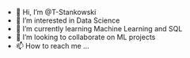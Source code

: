 - 👋 Hi, I’m @T-Stankowski
- 👀 I’m interested in Data Science
- 🌱 I’m currently learning Machine Learning and SQL
- 💞️ I’m looking to collaborate on ML projects
- 📫 How to reach me ...

<!---
T-Stankowski/T-Stankowski is a ✨ special ✨ repository because its `README.md` (this file) appears on your GitHub profile.
You can click the Preview link to take a look at your changes.
--->
